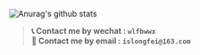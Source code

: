 ![Anurag's github stats](https://github-readme-stats.vercel.app/api?username=islongfei&show_icons=true&theme=vue&include_all_commits=true) 

 
>**:telephone_receiver: Contact me by wechat : `wlfbwwx`**  
>**:email: Contact me by email : `islongfei@163.com`**  

<!--
**islongfei/islongfei** is a ✨ _special_ ✨ repository because its `README.md` (this file) appears on your GitHub profile.
### Hi there 👋
 ⚡ achievement: Arctic Code Vault Contributor
Here are some ideas to get you started:
- ⚡achievement: Arctic Code Vault Contributor
- 🔭 I’m currently working on ...
- 🌱 I’m currently learning ...
- 👯 I’m looking to collaborate on ...
- 🤔 I’m looking for help with ...
- 💬 Contact me islongfei@163.com 
- 📫 How to reach me: ...
- 😄 Pronouns: ...
- ⚡ Fun fact: ...  

-->
